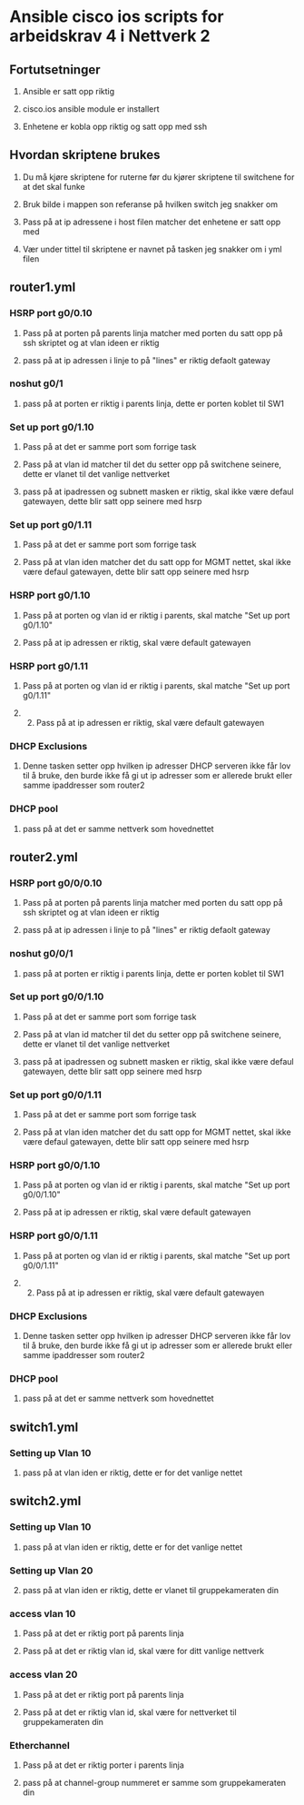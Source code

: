 # Ansible cisco ios scripts for arbeidskrav 4 i Nettverk 2

## Fortutsetninger

1. Ansible er satt opp riktig

2. cisco.ios ansible module er installert

3. Enhetene er kobla opp riktig og satt opp med ssh


## Hvordan skriptene brukes

1. Du må kjøre skriptene for ruterne før du kjører skriptene til switchene for at det skal funke

2. Bruk bilde i mappen son referanse på hvilken switch jeg snakker om

3. Pass på at ip adressene i host filen matcher det enhetene er satt opp med

4. Vær under tittel til skriptene er navnet på tasken jeg snakker om i yml filen

## router1.yml

### HSRP port g0/0.10

1. Pass på at porten på parents linja matcher med porten du satt opp på ssh skriptet og at vlan ideen er riktig

2. pass på at ip adressen i linje to på "lines" er riktig defaolt gateway

### noshut g0/1

1. pass på at porten er riktig i parents linja, dette er porten koblet til SW1

### Set up port g0/1.10

1. Pass på at det er samme port som forrige task

2. Pass på at vlan id matcher til det du setter opp på switchene seinere, dette er vlanet til det vanlige nettverket

3. pass på at ipadressen og subnett masken er riktig, skal ikke være defaul gatewayen, dette blir satt opp seinere med hsrp

### Set up port g0/1.11

1. Pass på at det er samme port som forrige task

2. Pass på at vlan iden matcher det du satt opp for MGMT nettet, skal ikke være defaul gatewayen, dette blir satt opp seinere med hsrp

### HSRP port g0/1.10

1. Pass på at porten og vlan id er riktig i parents, skal matche "Set up port g0/1.10"

2. Pass på at ip adressen er riktig, skal være default gatewayen

### HSRP port g0/1.11

1. Pass på at porten og vlan id er riktig i parents, skal matche "Set up port g0/1.11"

2. 2. Pass på at ip adressen er riktig, skal være default gatewayen

### DHCP Exclusions

1. Denne tasken setter opp hvilken ip adresser DHCP serveren ikke får lov til å bruke, den burde ikke få gi ut ip adresser som er allerede brukt eller samme ipaddresser som router2

### DHCP pool

1. pass på at det er samme nettverk som hovednettet

## router2.yml

### HSRP port g0/0/0.10

1. Pass på at porten på parents linja matcher med porten du satt opp på ssh skriptet og at vlan ideen er riktig

2. pass på at ip adressen i linje to på "lines" er riktig defaolt gateway

### noshut g0/0/1

1. pass på at porten er riktig i parents linja, dette er porten koblet til SW1

### Set up port g0/0/1.10

1. Pass på at det er samme port som forrige task

2. Pass på at vlan id matcher til det du setter opp på switchene seinere, dette er vlanet til det vanlige nettverket

3. pass på at ipadressen og subnett masken er riktig, skal ikke være defaul gatewayen, dette blir satt opp seinere med hsrp

### Set up port g0/0/1.11

1. Pass på at det er samme port som forrige task

2. Pass på at vlan iden matcher det du satt opp for MGMT nettet, skal ikke være defaul gatewayen, dette blir satt opp seinere med hsrp

### HSRP port g0/0/1.10

1. Pass på at porten og vlan id er riktig i parents, skal matche "Set up port g0/0/1.10"

2. Pass på at ip adressen er riktig, skal være default gatewayen

### HSRP port g0/0/1.11

1. Pass på at porten og vlan id er riktig i parents, skal matche "Set up port g0/0/1.11"

2. 2. Pass på at ip adressen er riktig, skal være default gatewayen

### DHCP Exclusions

1. Denne tasken setter opp hvilken ip adresser DHCP serveren ikke får lov til å bruke, den burde ikke få gi ut ip adresser som er allerede brukt eller samme ipaddresser som router2

### DHCP pool

1. pass på at det er samme nettverk som hovednettet

## switch1.yml

### Setting up Vlan 10

1. pass på at vlan iden er riktig, dette er for det vanlige nettet

## switch2.yml

### Setting up Vlan 10

1. pass på at vlan iden er riktig, dette er for det vanlige nettet

### Setting up Vlan 20

2. pass på at vlan iden er riktig, dette er vlanet til gruppekameraten din

### access vlan 10

1. Pass på at det er riktig port på parents linja

2. Pass på at det er riktig vlan id, skal være for ditt vanlige nettverk

### access vlan 20

1. Pass på at det er riktig port på parents linja

2. Pass på at det er riktig vlan id, skal være for nettverket til gruppekameraten din

### Etherchannel

1. Pass på at det er riktig porter i parents linja

2. pass på at channel-group nummeret er samme som gruppekameraten din
